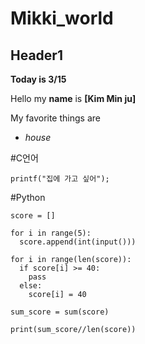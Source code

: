 # Mikki_world
## Header1

**Today is 3/15**

Hello my **name** is **[Kim Min ju]**

My favorite things are

- *house*


#C언어
```
printf("집에 가고 싶어");
```


#Python
```
score = []

for i in range(5):
  score.append(int(input()))

for i in range(len(score)):
  if score[i] >= 40:
    pass
  else:
    score[i] = 40

sum_score = sum(score)

print(sum_score//len(score))
```

